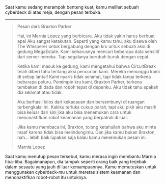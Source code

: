 Saat kamu sedang merampok benteng kuat, kamu melihat sebuah cyberdeck di atas meja, dengan pesan terbuka.

---

> Pesan dari: Braxton Parker
>
> Hai, ini Marnia Lopez yang berbicara. Aku tidak yakin harus berbuat apa! Aku sangat ketakutan. Seperti yang kamu tahu, aku disewa oleh The Whisperer untuk bergabung dengan kru untuk sebuah aksi di gedung MegaEstate. Kami seharusnya mencuri beberapa data sensitif dari server mereka. Tapi segalanya berubah buruk dengan cepat.
>
> Ketika kami masuk ke gedung, kami mengetahui bahwa CircuitBreak telah diberi tahu tentang aksi pencurian kami. Mereka menunggu kami di setiap lantai! Kami nyaris tidak selamat, tapi tidak tanpa terkena beberapa peluru. Pemimpin kru kami, Braxton Parker, terkena tembakan di dada dan roboh tepat di depanku. Aku tidak tahu apakah dia selamat atau tidak.
>
> Aku berhasil lolos dari kekacauan dan bersembunyi di ruangan terbengkalai ini. Kakiku terluka cukup parah, tapi aku pikir aku masih bisa keluar dari sini jika aku bisa menemukan cara untuk menonaktifkan robot keamanan yang berpatroli di luar.
>
> Jika kamu membaca ini, Braxton, tolong ketahuilah bahwa aku minta maaf karena tidak bisa melindungimu. Dan jika kamu bukan Braxton, nah... lebih baik lupakan saja kalau kamu menemukan pesan ini.
>
> Marnia Lopez

Saat kamu menutup pesan tersebut, kamu merasa ingin membantu Marnia tiba-tiba. Bagaimanapun, dia tampak seperti orang baik yang terjebak dalam sesuatu yang jauh di luar kemampuannya. Kamu memutuskan untuk menggunakan cyberdeck-mu untuk meretas sistem keamanan dan menonaktifkan robot-robot itu untuknya.
